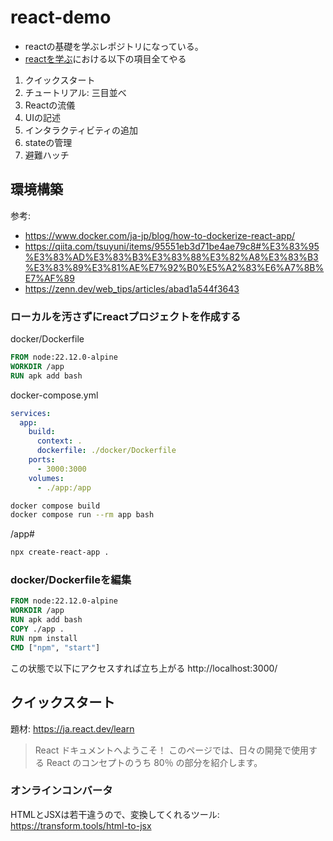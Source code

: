 # react-demo
- reactの基礎を学ぶレポジトリになっている。
- [reactを学ぶ](https://ja.react.dev/learn)における以下の項目全てやる
1. クイックスタート
2. チュートリアル: 三目並べ
3. Reactの流儀
4. UIの記述
5. インタラクティビティの追加
6. stateの管理
7. 避難ハッチ

## 環境構築
参考: 
- https://www.docker.com/ja-jp/blog/how-to-dockerize-react-app/
- https://qiita.com/tsuyuni/items/95551eb3d71be4ae79c8#%E3%83%95%E3%83%AD%E3%83%B3%E3%83%88%E3%82%A8%E3%83%B3%E3%83%89%E3%81%AE%E7%92%B0%E5%A2%83%E6%A7%8B%E7%AF%89
- https://zenn.dev/web_tips/articles/abad1a544f3643

### ローカルを汚さずにreactプロジェクトを作成する
docker/Dockerfile
```Dockerfile
FROM node:22.12.0-alpine
WORKDIR /app
RUN apk add bash
```

docker-compose.yml
```yml
services:
  app:
    build:
      context: .
      dockerfile: ./docker/Dockerfile
    ports:
      - 3000:3000
    volumes:
      - ./app:/app
```

```bash
docker compose build 
docker compose run --rm app bash
```

/app#
```bash
npx create-react-app .
```

### docker/Dockerfileを編集

```Dockerfile
FROM node:22.12.0-alpine
WORKDIR /app
RUN apk add bash
COPY ./app .
RUN npm install
CMD ["npm", "start"]
```

この状態で以下にアクセスすれば立ち上がる
http://localhost:3000/

## クイックスタート
題材: https://ja.react.dev/learn
>React ドキュメントへようこそ！ このページでは、日々の開発で使用する React のコンセプトのうち 80％ の部分を紹介します。

### オンラインコンバータ
HTMLとJSXは若干違うので、変換してくれるツール: https://transform.tools/html-to-jsx
